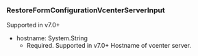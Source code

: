 ### RestoreFormConfigurationVcenterServerInput
Supported in v7.0+

- hostname: System.String
  - Required. Supported in v7.0+
      Hostname of vcenter server.
